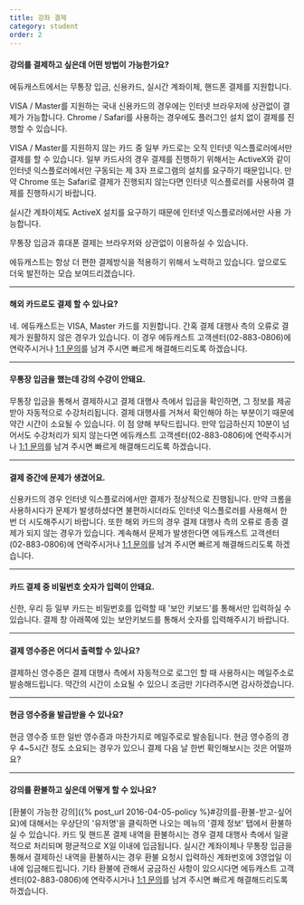 ```yaml
---
title: 강좌 결제
category: student
order: 2
---
```

#### 강의를 결제하고 싶은데 어떤 방법이 가능한가요?
에듀캐스트에서는 무통장 입금, 신용카드, 실시간 계좌이체, 핸드폰 결제를 지원합니다.

VISA / Master를 지원하는 국내 신용카드의 경우에는 인터넷 브라우저에 상관없이 결제가 가능합니다.
Chrome / Safari를 사용하는 경우에도 플러그인 설치 없이 결제를 진행할 수 있습니다.

VISA / Master를 지원하지 않는 카드 중 일부 카드로는 오직 인터넷 익스플로러에서만 결제를 할 수 있습니다.
일부 카드사의 경우 결제를 진행하기 위해서는 ActiveX와 같이 인터넷 익스플로러에서만 구동되는 제 3자 프로그램의 설치를 요구하기 때문입니다.
만약 Chrome 또는 Safari로 결제가 진행되지 않는다면 인터넷 익스플로러를 사용하여 결제를 진행하시기 바랍니다.

실시간 계좌이체도 ActiveX 설치를 요구하기 때문에 인터넷 익스플로러에서만 사용 가능합니다.

무통장 입금과 휴대폰 결제는 브라우저와 상관없이 이용하실 수 있습니다.

에듀캐스트는 항상 더 편한 결제방식을 적용하기 위해서 노력하고 있습니다.
앞으로도 더욱 발전하는 모습 보여드리겠습니다.

---

#### 해외 카드로도 결제 할 수 있나요?
네. 에듀캐스트는 VISA, Master 카드를 지원합니다.
간혹 결제 대행사 측의 오류로 결제가 원활하지 않은 경우가 있습니다.
이 경우 에듀캐스트 고객센터(02-883-0806)에 연락주시거나 [1:1 문의](https://educast.pro/support/qna/create/)를 남겨 주시면 빠르게 해결해드리도록 하겠습니다.

---

#### 무통장 입금을 했는데 강의 수강이 안돼요.
무통장 입금을 통해서 결제하시고 결제 대행사 측에서 입금을 확인하면, 그 정보를 제공받아 자동적으로 수강처리됩니다.
결제 대행사를 거쳐서 확인해야 하는 부분이기 때문에 약간 시간이 소요될 수 있습니다. 이 점 양해 부탁드립니다.
만약 입금하신지 10분이 넘어서도 수강처리가 되지 않는다면 에듀캐스트 고객센터(02-883-0806)에 연락주시거나 [1:1 문의](https://educast.pro/support/qna/create/)를 남겨 주시면 빠르게 해결해드리도록 하겠습니다.

---

#### 결제 중간에 문제가 생겼어요.
 신용카드의 경우 인터넷 익스플로러에서만 결제가 정상적으로 진행됩니다.
만약 크롬을 사용하시다가 문제가 발생하셨다면 불편하시더라도 인터넷 익스플로러를 사용해서 한번 더 시도해주시기 바랍니다.
또한 해외 카드의 경우 결제 대행사 측의 오류로 종종 결제가 되지 않는 경우가 있습니다.
계속해서 문제가 발생한다면 에듀캐스트 고객센터(02-883-0806)에 연락주시거나 [1:1 문의](https://educast.pro/support/qna/create/)를 남겨 주시면 빠르게 해결해드리도록 하겠습니다.

---

#### 카드 결제 중 비밀번호 숫자가 입력이 안돼요.
신한, 우리 등 일부 카드는 비밀번호를 입력할 때 '보안 키보드'를 통해서만 입력하실 수 있습니다.
결제 창 아래쪽에 있는 보안키보드를 통해서 숫자를 입력해주시기 바랍니다.

---

#### 결제 영수증은 어디서 출력할 수 있나요?
결제하신 영수증은 결제 대행사 측에서 자동적으로 로그인 할 때 사용하시는 메일주소로 발송해드립니다.
약간의 시간이 소요될 수 있으니 조금만 기다려주시면 감사하겠습니다.

---

#### 현금 영수증을 발급받을 수 있나요?
현금 영수증 또한 일반 영수증과 마찬가지로 메일주로로 발송됩니다.
현금 영수증의 경우 4~5시간 정도 소요되는 경우가 있으니 결제 다음 날 한번 확인해보시는 것은 어떨까요?

---

#### 강의를 환불하고 싶은데 어떻게 할 수 있나요?
[환불이 가능한 강의]({% post_url 2016-04-05-policy %}#강의를-환불-받고-싶어요)에 대해서는 우상단의 '유저명'을 클릭하면 나오는 메뉴의 '결제 정보' 탭에서 환불하실 수 있습니다.
카드 및 핸드폰 결제 내역을 환불하시는 경우 결제 대행사 측에서 일괄적으로 처리되며 평균적으로 X일 이내에 입금됩니다.
실시간 계좌이체나 무통장 입금을 통해서 결제하신 내역을 환불하시는 경우 환불 요청시 입력하신 계좌번호에 3영업일 이내에 입금해드립니다.
기타 환불에 관해서 궁금하신 사항이 있으시다면 에듀캐스트 고객센터(02-883-0806)에 연락주시거나 [1:1 문의](https://educast.pro/support/qna/create/)를 남겨 주시면 빠르게 해결해드리도록 하겠습니다.
